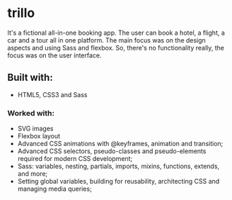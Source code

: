 # trillo
It's a fictional all-in-one booking app. The user can book a hotel, a flight, a car and a tour all in one platform. The main focus was on the design aspects and using Sass and flexbox. So, there's no functionality really, the focus was on the user interface. 

## Built with:
* HTML5, CSS3 and Sass

### Worked with:
* SVG images
* Flexbox layout
* Advanced CSS animations with @keyframes, animation and transition;
* Advanced CSS selectors, pseudo-classes and pseudo-elements required for modern CSS development;
* Sass: variables, nesting, partials, imports, mixins, functions, extends, and more;
* Setting global variables, building for reusability, architecting CSS and managing media queries;

